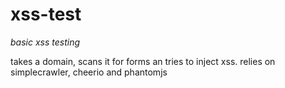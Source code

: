# xss-test

*basic xss testing*

takes a domain, scans it for forms an tries to inject xss.
relies on simplecrawler, cheerio and phantomjs 